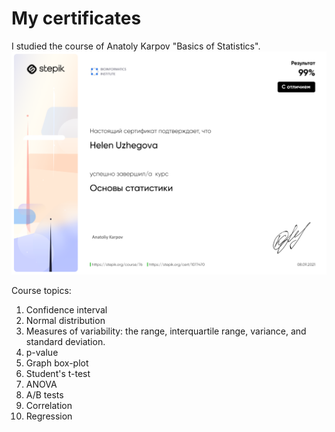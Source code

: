 # My certificates
I studied the course of Anatoly Karpov "Basics of Statistics".
![Link](https://github.com/uzhegovaelena/mycertificates/blob/main/basics_of_statistics_stepic_certificate.png)
 
Course topics:
1. Confidence interval
2. Normal distribution
3. Measures of variability: the range, interquartile range, variance, and standard deviation.
4. p-value
5. Graph box-plot
6. Student's t-test
7. ANOVA
8. A/B tests
9. Correlation
10. Regression
